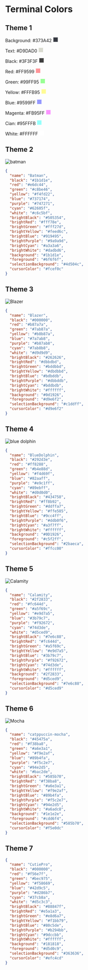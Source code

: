 # Terminal Colors

## Theme 1
  
<p> Background: #373A42 <span style="background-color:#373A42;width:14px;height:14px;display:inline-block;border-radius:10%;border:1px solid #ffffff"></span></p>

<p> Text: #D9DAD0 <span style="background-color:#D9DAD0;width:14px;height:14px;display:inline-block;border-radius:10%;border:1px solid #ffffff"></span></p>

<p> Black: #3F3F3F <span style="background-color:#3F3F3F;width:14px;height:14px;display:inline-block;border-radius:10%;border:1px solid #ffffff"></span></p>

<p> Red: #FF9599 <span style="background-color:#FF9599;width:14px;height:14px;display:inline-block;border-radius:10%;border:1px solid #ffffff"></span></p>

<p> Green: #99FF95 <span style="background-color:#99FF95;width:14px;height:14px;display:inline-block;border-radius:10%;border:1px solid #ffffff"></span></p>

<p> Yellow: #FFFB95 <span style="background-color:#FFFB95;width:14px;height:14px;display:inline-block;border-radius:10%;border:1px solid #ffffff"></span></p>

<p> Blue: #9599FF <span style="background-color:#9599FF;width:14px;height:14px;display:inline-block;border-radius:10%;border:1px solid #ffffff"></span></p>

<p> Magenta: #FB95FF <span style="background-color:#FB95FF;width:14px;height:14px;display:inline-block;border-radius:10%;border:1px solid #ffffff"></span></p>

<p> Cian: #95FFFB <span style="background-color:#95FFFB;width:14px;height:14px;display:inline-block;border-radius:10%;border:1px solid #ffffff"></span></p>

<p> White: #FFFFFF <span style="background-color:#FFFFFF;width:14px;height:14px;display:inline-block;border-radius:10%;border:1px solid #ffffff"></span></p>

## Theme 2
![batman](./ss/batman.png)
```json
{
  "name": "Batman",
  "black": "#1b1d1e",
  "red": "#e6dc44",
  "green": "#c8be46",
  "yellow": "#f4fd22",
  "blue": "#737174",
  "purple": "#747271",
  "cyan": "#62605f",
  "white": "#c6c5bf",
  "brightBlack": "#505354",
  "brightRed": "#fff78e",
  "brightGreen": "#fff27d",
  "brightYellow": "#feed6c",
  "brightBlue": "#919495",
  "brightPurple": "#9a9a9d",
  "brightCyan": "#a3a3a6",
  "brightWhite": "#dadbd6",
  "background": "#1b1d1e",
  "foreground": "#6f6f6f",
  "selectionBackground": "#4d504c",
  "cursorColor": "#fcef0c"
}
```

## Theme 3

![Blazer](./ss/blazer.png)
```json
{
  "name": "Blazer",
  "black": "#000000",
  "red": "#b87a7a",
  "green": "#7ab87a",
  "yellow": "#b8b87a",
  "blue": "#7a7ab8",
  "purple": "#b87ab8",
  "cyan": "#7ab8b8",
  "white": "#d9d9d9",
  "brightBlack": "#262626",
  "brightRed": "#dbbdbd",
  "brightGreen": "#bddbbd",
  "brightYellow": "#dbdbbd",
  "brightBlue": "#bdbddb",
  "brightPurple": "#dbbddb",
  "brightCyan": "#bddbdb",
  "brightWhite": "#ffffff",
  "background": "#0d1926",
  "foreground": "#d9e6f2",
  "selectionBackground": "#c1ddff",
  "cursorColor": "#d9e6f2"
}
```

## Theme 4
![blue dolphin](./ss/blue-dolphin.png)
```json
{
  "name": "BlueDolphin",
  "black": "#292d3e",
  "red": "#ff8288",
  "green": "#b4e88d",
  "yellow": "#f4d69f",
  "blue": "#82aaff",
  "purple": "#e9c1ff",
  "cyan": "#89ebff",
  "white": "#d0d0d0",
  "brightBlack": "#434758",
  "brightRed": "#ff8b92",
  "brightGreen": "#ddffa7",
  "brightYellow": "#ffe585",
  "brightBlue": "#9cc4ff",
  "brightPurple": "#ddb0f6",
  "brightCyan": "#a3f7ff",
  "brightWhite": "#ffffff",
  "background": "#0D1926",
  "foreground": "#c5f2ff",
  "selectionBackground": "#2baeca",
  "cursorColor": "#ffcc00"
}
```

## Theme 5
![Calamity](./ss/calamity.png)
```json
{
  "name": "Calamity",
  "black": "#2f2833",
  "red": "#fc644d",
  "green": "#a5f69c",
  "yellow": "#e9d7a5",
  "blue": "#3b79c7",
  "purple": "#f92672",
  "cyan": "#74d3de",
  "white": "#d5ced9",
  "brightBlack": "#7e6c88",
  "brightRed": "#fc644d",
  "brightGreen": "#a5f69c",
  "brightYellow": "#e9d7a5",
  "brightBlue": "#3b79c7",
  "brightPurple": "#f92672",
  "brightCyan": "#74d3de",
  "brightWhite": "#ffffff",
  "background": "#2f2833",
  "foreground": "#d5ced9",
  "selectionBackground": "#7e6c88",
  "cursorColor": "#d5ced9"
}
```

## Theme 6
![Mocha](./ss/mocha.png)
```json
{
  "name": "catppuccin-mocha",
  "black": "#45475a",
  "red": "#f38ba8",
  "green": "#a6e3a1",
  "yellow": "#f9e2af",
  "blue": "#89b4fa",
  "purple": "#f5c2e7",
  "cyan": "#94e2d5",
  "white": "#bac2de",
  "brightBlack": "#585b70",
  "brightRed": "#f38ba8",
  "brightGreen": "#a6e3a1",
  "brightYellow": "#f9e2af",
  "brightBlue": "#89b4fa",
  "brightPurple": "#f5c2e7",
  "brightCyan": "#94e2d5",
  "brightWhite": "#a6adc8",
  "background": "#1e1e2e",
  "foreground": "#cdd6f4",
  "selectionBackground": "#585b70",
  "cursorColor": "#f5e0dc"
}
```

## Theme 7

```json
{
  "name": "CutiePro",
  "black": "#000000",
  "red": "#f56e7f",
  "green": "#bec975",
  "yellow": "#f58669",
  "blue": "#42d9c5",
  "purple": "#d286b7",
  "cyan": "#37cb8a",
  "white": "#d5c3c3",
  "brightBlack": "#88847f",
  "brightRed": "#e5a1a3",
  "brightGreen": "#e8d6a7",
  "brightYellow": "#f1bb79",
  "brightBlue": "#80c5de",
  "brightPurple": "#b294bb",
  "brightCyan": "#9dccbb",
  "brightWhite": "#ffffff",
  "background": "#181818",
  "foreground": "#d5d0c9",
  "selectionBackground": "#363636",
  "cursorColor": "#efc4cd"
}
```